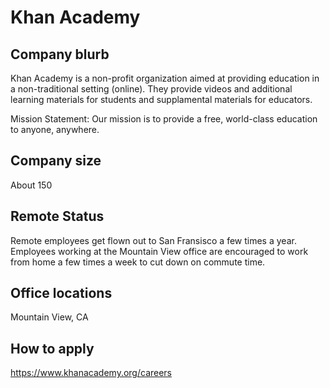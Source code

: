 # Khan Academy

## Company blurb

Khan Academy is a non-profit organization aimed at providing education in a non-traditional setting (online). They provide videos and additional learning materials for students and supplamental materials for educators.

Mission Statement: Our mission is to provide a free, world-class education to anyone, anywhere.

## Company size

About 150

## Remote Status

Remote employees get flown out to San Fransisco a few times a year. Employees working at the Mountain View office are encouraged to work from home a few times a week to cut down on commute time.

## Office locations

Mountain View, CA

## How to apply

https://www.khanacademy.org/careers
